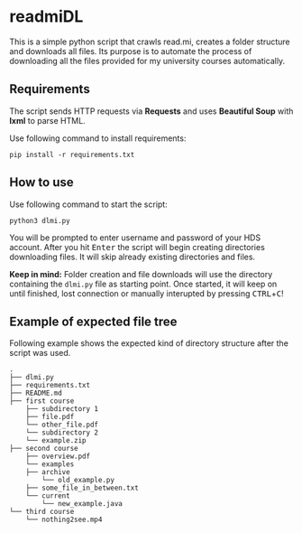# readmiDL 

This is a simple python script that crawls read.mi, creates a folder structure and downloads all files. Its purpose is to automate the process of downloading all the files provided for my university courses automatically.


## Requirements

The script sends HTTP requests via **Requests** and uses **Beautiful Soup** with **lxml** to parse HTML.

Use following command to install requirements:
```shell 
pip install -r requirements.txt 
```

## How to use

Use following command to start the script:
```shell
python3 dlmi.py
```

You will be prompted to enter username and password of your HDS account.	After you hit <kbd>Enter</kbd> the script will begin creating directories downloading files. It will skip already existing directories and files.

**Keep in mind:** Folder creation and file downloads will use the directory containing the ```dlmi.py``` file as starting point. Once started, it will keep on until finished, lost connection or manually interupted by pressing <kbd>CTRL</kbd>+<kbd>C</kbd>!

## Example of expected file tree

Following example shows the expected kind of directory structure after the script was used.
```shell
.
├── dlmi.py
├── requirements.txt
├── README.md
├── first course
    ├── subdirectory 1
	├── file.pdf
	└── other_file.pdf
    └── subdirectory 2
	└── example.zip
├── second course
    ├── overview.pdf
    └── examples
	├── archive
	    └── old_example.py
	├── some_file_in_between.txt
	└── current
	    └── new_example.java
└── third course
    └── nothing2see.mp4
```

